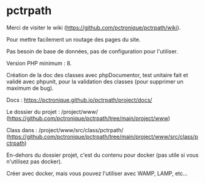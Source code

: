 # pctrpath

Merci de visiter le wiki (https://github.com/pctronique/pctrpath/wiki).

Pour mettre facilement un routage des pages du site.

Pas besoin de base de données, pas de configuration pour l'utiliser.

Version PHP minimum : 8.

Création de la doc des classes avec phpDocumentor, test unitaire fait et validé avec phpunit, pour la validation des classes (pour supprimer un maximum de bug).

Docs : https://pctronique.github.io/pctrpath/project/docs/

Le dossier du projet : /project/www/ (https://github.com/pctronique/pctrpath/tree/main/project/www)

Class dans : /project/www/src/class/pctrpath/ (https://github.com/pctronique/pctrpath/tree/main/project/www/src/class/pctrpath)

En-dehors du dossier projet, c'est du contenu pour docker (pas utile si vous n'utilisez pas docker).

Créer avec docker, mais vous pouvez l'utiliser avec WAMP, LAMP, etc...